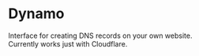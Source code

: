 # Dynamo
Interface for creating DNS records on your own website.  
Currently works just with Cloudflare.
